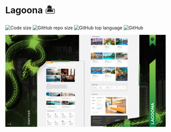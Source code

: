 # Lagoona 🏝

![Code size](https://img.shields.io/github/languages/code-size/SineYlo/lagoona?color=6CBA41&style=for-the-badge) ![GitHub repo size](https://img.shields.io/github/repo-size/SineYlo/lagoona?color=6CBA41&style=for-the-badge) ![GitHub top language](https://img.shields.io/github/languages/top/SineYlo/lagoona?color=6CBA41&style=for-the-badge) ![GitHub](https://img.shields.io/github/license/SineYlo/lagoona?color=6CBA41&style=for-the-badge)

![Lagoona](/preview.jpg)
